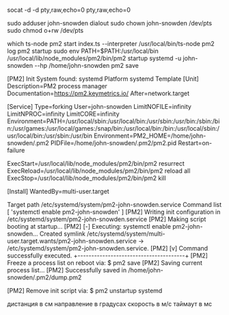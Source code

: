 socat -d -d pty,raw,echo=0 pty,raw,echo=0

sudo adduser john-snowden dialout
sudo chown john-snowden /dev/pts
sudo chmod o+rw /dev/pts

which ts-node
pm2 start index.ts --interpreter /usr/local/bin/ts-node
pm2 log
pm2 startup
sudo env PATH=$PATH:/usr/local/bin /usr/local/lib/node_modules/pm2/bin/pm2 startup systemd -u john-snowden --hp /home/john-snowden
pm2 save

[PM2] Init System found: systemd
Platform systemd
Template
[Unit]
Description=PM2 process manager
Documentation=https://pm2.keymetrics.io/
After=network.target

[Service]
Type=forking
User=john-snowden
LimitNOFILE=infinity
LimitNPROC=infinity
LimitCORE=infinity
Environment=PATH=/usr/local/sbin:/usr/local/bin:/usr/sbin:/usr/bin:/sbin:/bin:/usr/games:/usr/local/games:/snap/bin:/usr/local/bin:/bin:/usr/local/sbin:/usr/local/bin:/usr/sbin:/usr/bin
Environment=PM2_HOME=/home/john-snowden/.pm2
PIDFile=/home/john-snowden/.pm2/pm2.pid
Restart=on-failure

ExecStart=/usr/local/lib/node_modules/pm2/bin/pm2 resurrect
ExecReload=/usr/local/lib/node_modules/pm2/bin/pm2 reload all
ExecStop=/usr/local/lib/node_modules/pm2/bin/pm2 kill

[Install]
WantedBy=multi-user.target

Target path
/etc/systemd/system/pm2-john-snowden.service
Command list
[ 'systemctl enable pm2-john-snowden' ]
[PM2] Writing init configuration in /etc/systemd/system/pm2-john-snowden.service
[PM2] Making script booting at startup...
[PM2] [-] Executing: systemctl enable pm2-john-snowden...
Created symlink /etc/systemd/system/multi-user.target.wants/pm2-john-snowden.service → /etc/systemd/system/pm2-john-snowden.service.
[PM2] [v] Command successfully executed.
+---------------------------------------+
[PM2] Freeze a process list on reboot via:
$ pm2 save
[PM2] Saving current process list...
[PM2] Successfully saved in /home/john-snowden/.pm2/dump.pm2

[PM2] Remove init script via:
$ pm2 unstartup systemd


дистанция в см
направление в градусах
скорость в м/с
таймаут в мс